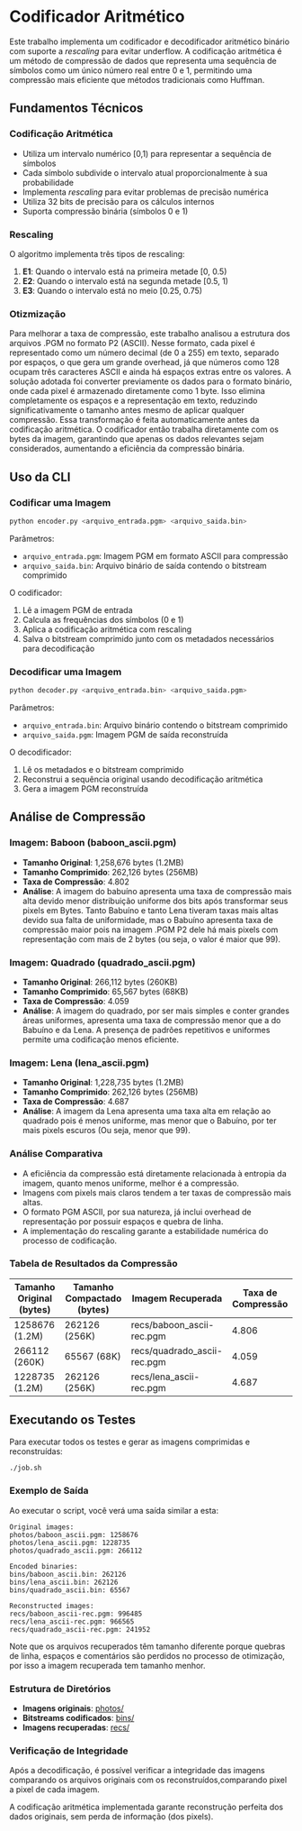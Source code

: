 # Codificador Aritmético

Este trabalho implementa um codificador e decodificador aritmético binário com suporte a *rescaling* para evitar underflow. A codificação aritmética é um método de compressão de dados que representa uma sequência de símbolos como um único número real entre 0 e 1, permitindo uma compressão mais eficiente que métodos tradicionais como Huffman.

## Fundamentos Técnicos

### Codificação Aritmética
- Utiliza um intervalo numérico [0,1) para representar a sequência de símbolos
- Cada símbolo subdivide o intervalo atual proporcionalmente à sua probabilidade
- Implementa *rescaling* para evitar problemas de precisão numérica
- Utiliza 32 bits de precisão para os cálculos internos
- Suporta compressão binária (símbolos 0 e 1)

### Rescaling
O algoritmo implementa três tipos de rescaling:
1. **E1**: Quando o intervalo está na primeira metade [0, 0.5)
2. **E2**: Quando o intervalo está na segunda metade [0.5, 1)
3. **E3**: Quando o intervalo está no meio [0.25, 0.75)

### Otizmização

Para melhorar a taxa de compressão, este trabalho analisou a estrutura dos arquivos .PGM no formato P2 (ASCII). Nesse formato, cada pixel é representado como um número decimal (de 0 a 255) em texto, separado por espaços, o que gera um grande overhead, já que números como 128 ocupam três caracteres ASCII e ainda há espaços extras entre os valores. A solução adotada foi converter previamente os dados para o formato binário, onde cada pixel é armazenado diretamente como 1 byte. Isso elimina completamente os espaços e a representação em texto, reduzindo significativamente o tamanho antes mesmo de aplicar qualquer compressão. Essa transformação é feita automaticamente antes da codificação aritmética. O codificador então trabalha diretamente com os bytes da imagem, garantindo que apenas os dados relevantes sejam considerados, aumentando a eficiência da compressão binária.

## Uso da CLI

### Codificar uma Imagem
```bash
python encoder.py <arquivo_entrada.pgm> <arquivo_saida.bin>
```

Parâmetros:
- `arquivo_entrada.pgm`: Imagem PGM em formato ASCII para compressão
- `arquivo_saida.bin`: Arquivo binário de saída contendo o bitstream comprimido

O codificador:
1. Lê a imagem PGM de entrada
2. Calcula as frequências dos símbolos (0 e 1)
3. Aplica a codificação aritmética com rescaling
4. Salva o bitstream comprimido junto com os metadados necessários para decodificação

### Decodificar uma Imagem
```bash
python decoder.py <arquivo_entrada.bin> <arquivo_saida.pgm>
```

Parâmetros:
- `arquivo_entrada.bin`: Arquivo binário contendo o bitstream comprimido
- `arquivo_saida.pgm`: Imagem PGM de saída reconstruída

O decodificador:
1. Lê os metadados e o bitstream comprimido
2. Reconstrui a sequência original usando decodificação aritmética
3. Gera a imagem PGM reconstruída

## Análise de Compressão

### Imagem: Baboon (baboon_ascii.pgm)
- **Tamanho Original**: 1,258,676 bytes (1.2MB)
- **Tamanho Comprimido**: 262,126 bytes (256MB)
- **Taxa de Compressão**: 4.802
- **Análise**: A imagem do babuíno apresenta uma taxa de compressão mais alta devido menor distribuição uniforme dos bits após transformar seus pixels em Bytes. Tanto Babuíno e tanto Lena tiveram taxas mais altas devido sua falta de uniformidade, mas o Babuíno apresenta taxa de compressão maior pois na imagem .PGM P2 dele há mais pixels com representação com mais de 2 bytes (ou seja, o valor é maior que 99).

### Imagem: Quadrado (quadrado_ascii.pgm)
- **Tamanho Original**: 266,112 bytes (260KB)
- **Tamanho Comprimido**: 65,567 bytes (68KB)
- **Taxa de Compressão**: 4.059
- **Análise**: A imagem do quadrado, por ser mais simples e conter grandes áreas uniformes, apresenta uma taxa de compressão menor que a do Babuíno e da Lena. A presença de padrões repetitivos e uniformes permite uma codificação menos eficiente.

### Imagem: Lena (lena_ascii.pgm)
- **Tamanho Original**: 1,228,735 bytes (1.2MB)
- **Tamanho Comprimido**: 262,126 bytes (256MB)
- **Taxa de Compressão**: 4.687
- **Análise**: A imagem da Lena apresenta uma taxa alta em relação ao quadrado pois é menos uniforme, mas menor que o Babuíno, por ter mais pixels escuros (Ou seja, menor que 99).


### Análise Comparativa
- A eficiência da compressão está diretamente relacionada à entropia da imagem, quanto menos uniforme, melhor é a compressão.
- Imagens com pixels mais claros tendem a ter taxas de compressão mais altas.
- O formato PGM ASCII, por sua natureza, já inclui overhead de representação por possuir espaços e quebra de linha.
- A implementação do rescaling garante a estabilidade numérica do processo de codificação.

### Tabela de Resultados da Compressão

| Tamanho Original (bytes) | Tamanho Compactado (bytes) | Imagem Recuperada           | Taxa de Compressão |
|--------------------------|-----------------------------|------------------------------|---------------------|
| 1258676 (1.2M)| 262126 (256K)| recs/baboon_ascii-rec.pgm | 4.806 |
| 266112 (260K)| 65567 (68K)| recs/quadrado_ascii-rec.pgm | 4.059 |
| 1228735 (1.2M)| 262126 (256K)| recs/lena_ascii-rec.pgm | 4.687 |

## Executando os Testes

Para executar todos os testes e gerar as imagens comprimidas e reconstruídas:

```bash
./job.sh
```

### Exemplo de Saída
Ao executar o script, você verá uma saída similar a esta:

```
Original images:
photos/baboon_ascii.pgm: 1258676
photos/lena_ascii.pgm: 1228735
photos/quadrado_ascii.pgm: 266112

Encoded binaries:
bins/baboon_ascii.bin: 262126
bins/lena_ascii.bin: 262126
bins/quadrado_ascii.bin: 65567

Reconstructed images:
recs/baboon_ascii-rec.pgm: 996485
recs/lena_ascii-rec.pgm: 966565
recs/quadrado_ascii-rec.pgm: 241952
```

Note que os arquivos recuperados têm tamanho diferente porque quebras de linha, espaços e comentários são perdidos no processo de otimização, por isso a imagem recuperada tem tamanho menhor.

### Estrutura de Diretórios
- **Imagens originais**: [photos/](photos/)
- **Bitstreams codificados**: [bins/](bins/)
- **Imagens recuperadas**: [recs/](recs/)

### Verificação de Integridade
Após a decodificação, é possível verificar a integridade das imagens comparando os arquivos originais com os reconstruídos,comparando pixel a pixel de cada imagem.

A codificação aritmética implementada garante reconstrução perfeita dos dados originais, sem perda de informação (dos pixels).
